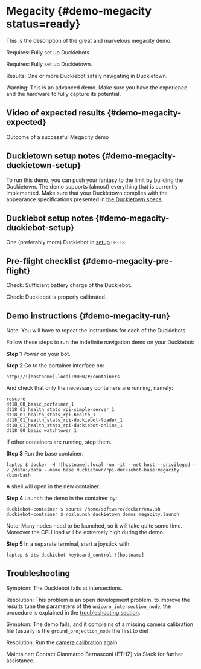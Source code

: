 # Megacity {#demo-megacity status=ready}

This is the description of the great and marvelous megacity demo.

<div class='requirements' markdown="1">

Requires: Fully set up Duckiebots

Requires: Fully set up Duckietown.

Results: One or more Duckiebot safely navigating in Duckietown.

</div>

Warning: This is an advanced demo. Make sure you have the experience and the hardware to fully capture its potential.

## Video of expected results {#demo-megacity-expected}

<div figure-id="fig:demo_succeeded-megacity">
    <figcaption>Outcome of a successful Megacity demo
    </figcaption>
    <dtvideo src='vimeo:329612860'/>
</div>

## Duckietown setup notes {#demo-megacity-duckietown-setup}

To run this demo, you can push your fantasy to the limit by building the Duckietown. The demo supports (almost) everything that is currently implemented. Make sure that your Duckietown complies with the appearance specifications presented in [the Duckietown specs](+opmanual_duckietown#dt-ops-appearance-specifications).


## Duckiebot setup notes {#demo-megacity-duckiebot-setup}

One (preferably more) Duckiebot in [setup](#duckiebot-configurations) `DB-18`.

## Pre-flight checklist {#demo-megacity-pre-flight}

Check: Sufficient battery charge of the Duckiebot.

Check: Duckiebot is properly calibrated.

## Demo instructions {#demo-megacity-run}

Note: You will have to repeat the instructions for each of the Duckiebots

Follow these steps to run the indefinite navigation demo on your Duckiebot:

**Step 1** Power on your bot.

**Step 2** Go to the portainer interface on:

    http://![hostname].local:9000/#/containers

And check that only the necessary containers are running, namely:

    roscore
    dt18_00_basic_portainer_1
    dt18_01_health_stats_rpi-simple-server_1
    dt18_01_health_stats_rpi-health_1
    dt18_01_health_stats_rpi-duckiebot-loader_1
    dt18_01_health_stats_rpi-duckiebot-online_1
    dt18_00_basic_watchtower_1

If other containers are running, stop them.

**Step 3** Run the base container:

    laptop $ docker -H ![hostname].local run -it --net host --privileged -v /data:/data --name base duckietown/rpi-duckiebot-base:megacity /bin/bash

A shell will open in the new container.

**Step 4** Launch the demo in the container by:

    duckiebot-container $ source /home/software/docker/env.sh
    duckiebot-container $ roslaunch duckietown_demos megacity.launch

Note: Many nodes need to be launched, so it will take quite some time. Moreover the CPU load will be extremely high during the demo.

**Step 5** In a separate terminal, start a joystick with:

    laptop $ dts duckiebot keyboard_control ![hostname]


## Troubleshooting

Symptom: The Duckiebot fails at intersections.

Resolution: This problem is an open development problem, to improve the results tune the parameters of the `unicorn_intersection_node`, the procedure is explained in the [troubleshooting section](#trouble-unicorn_intersection).

Symptom: The demo fails, and it complains of a missing camera calibration file (usually is the `ground_projection_node` the first to die)

Resolution: Run the [camera calibration](#camera-calib) again.

Maintainer: Contact Gianmarco Bernasconi (ETHZ) via Slack for further assistance.
